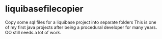 # liquibasefilecopier
Copy some sql files for a liquibase project into separate folders
This is one of my first java projects after being a procedural developer for many years. OO still needs a lot of work. 
